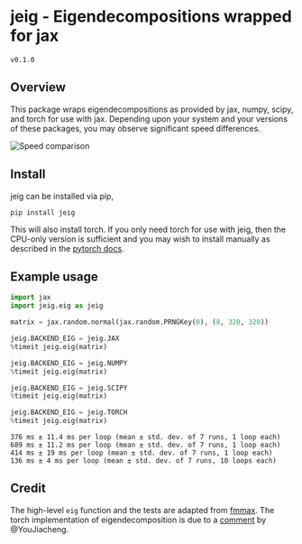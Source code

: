 # jeig - Eigendecompositions wrapped for jax
`v0.1.0`

## Overview

This package wraps eigendecompositions as provided by jax, numpy, scipy, and torch for use with jax. Depending upon your system and your versions of these packages, you may observe significant speed differences.

![Speed comparison](/docs/speed.png)

## Install
jeig can be installed via pip,
```
pip install jeig
```
This will also install torch. If you only need torch for use with jeig, then the CPU-only version is sufficient and you may wish to install manually as described in the [pytorch docs](https://pytorch.org/get-started/locally/).

## Example usage

```python
import jax
import jeig.eig as jeig

matrix = jax.random.normal(jax.random.PRNGKey(0), (8, 320, 320))

jeig.BACKEND_EIG = jeig.JAX
%timeit jeig.eig(matrix)

jeig.BACKEND_EIG = jeig.NUMPY
%timeit jeig.eig(matrix)

jeig.BACKEND_EIG = jeig.SCIPY
%timeit jeig.eig(matrix)

jeig.BACKEND_EIG = jeig.TORCH
%timeit jeig.eig(matrix)
```
```
376 ms ± 11.4 ms per loop (mean ± std. dev. of 7 runs, 1 loop each)
689 ms ± 11.2 ms per loop (mean ± std. dev. of 7 runs, 1 loop each)
414 ms ± 19 ms per loop (mean ± std. dev. of 7 runs, 1 loop each)
136 ms ± 4 ms per loop (mean ± std. dev. of 7 runs, 10 loops each)
```

## Credit
The high-level `eig` function and the tests are adapted from [fmmax](https://github.com/facebookresearch/fmmax/tree/main/src/fmmax). The torch implementation of eigendecomposition is due to a [comment](https://github.com/google/jax/issues/10180#issuecomment-1092098074) by @YouJiacheng.
